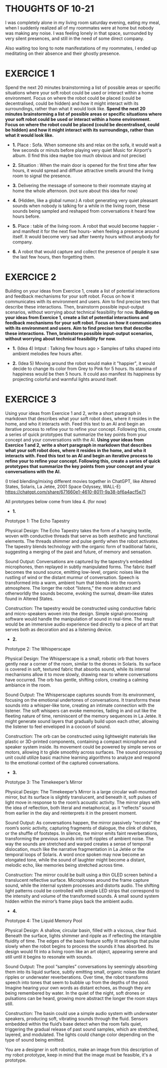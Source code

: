 # THOUGHTS OF 10-21
I was completely alone in my living room saturday evening, eating my meal, when I suddenly realized all of my roommates were at home but nobody was making any noise. I was feeling lonely in that space, surrounded by very silent presences, and still in the need of some direct company. 

Also waiting too long to note manifestations of my roommates, I ended up meditating on their absence and their ghostly presence. 



# EXERCICE 1
Spend the next 20 minutes brainstorming a list of possible areas or specific situations where your soft robot could be used or interact within a home environment. Focus on where the robot could be placed (could be decentralised, could be hidden) and how it might interact with its surroundings, rather than what it would look like.
**Spend the next 20 minutes brainstorming a list of possible areas or specific situations where your soft robot could be used or interact within a home environment. Focus on where the robot could be placed (could be decentralised, could be hidden) and how it might interact with its surroundings, rather than what it would look like.**

- **1.**  Place : Sofa. When someone sits and relax on the sofa, it would wait a few seconds or minuts before playing very quiet Music for Airport's album. (I find this idea maybe too much obvious and not precise)

- **2.**  Situation : When the main door is opened for the first time after few hours, it would spread and diffuse attractive smells around the living room to signal the presence. 

- **3.** Delivering the message of someone to their roommate staying at home the whole afternoon. (not sure about this idea for now)

- **4.** (Hidden, like a global rumor.) A robot generating very quiet pleasant sounds when nobody is talking for a while in the living room, these sounds being sampled and reshaped from conversations it heard few hours before. 

- **5.** Place : table of the living room. A robot that would become happier -and manifest it for the next five hours- when feeling a presence around itself. It would become very sad after twenty hours without anybody for company. 

- **6.** A robot that would capture and collect the presence of people it saw the last few hours, then forgetting them.


# EXERCICE 2 
Building on your ideas from Exercice 1, create a list of potential interactions and feedback mechanisms for your soft robot. Focus on how it communicates with its environment and users. Aim to find precise ters that describe these interactions. Then, brainstorm possible input-output scenarios, without worrying about technical feasibility for now.
**Building on your ideas from Exercice 1, create a list of potential interactions and feedback mechanisms for your soft robot. Focus on how it communicates with its environment and users. Aim to find precise ters that describe these interactions. Then, brainstorm possible input-output scenarios, without worrying about technical feasibility for now.**

- **1.** (Idea 4) Intput : Talking few hours ago > Samples of talks shaped into ambient melodies few hours after.

- **2.** (Idea 5) Moving around the robot would make it "happier", it would decide to change its color from Grey to Pink for 5 hours. Its stamina of happiness would be then 5 hours. It could aso manifest its happiness by projecting colorful and warmful lights around itself. 
             
             
# EXERCICE 3 
Using your ideas from Exercice 1 and 2, write a short paragraph in markdown that describes what your soft robot does, where it resides in the home, and who it interacts with. Feed this text to an AI and begin an iterative process to refine your to refine your concept.
Following this, create a series of quick prototypes that summarize the key points from your concept and your conversations with the AI. 
**Using your ideas from Exercice 1 and 2, write a short paragraph in markdown that describes what your soft robot does, where it resides in the home, and who it interacts with. Feed this text to an AI and begin an iterative process to refine your to refine your concept. Following this, create a series of quick prototypes that summarize the key points from your concept and your conversations with the AI.**

(I tried blending/mixing different movies together in ChatGPT, like Altered States, Solaris, La Jetée, 2001 Space Odyssey, WALL-E)
https://chatgpt.com/share/671660e1-4610-8011-9a38-bf6a4acf5e71

All prototypes below come from Idea 4. (for now)


- **1.**  

Prototype 1: The Echo Tapestry

Physical Design: The Echo Tapestry takes the form of a hanging textile, woven with conductive threads that serve as both aesthetic and functional elements. The threads shimmer and pulse gently when the robot activates. The tapestry blends technology with the organic form of traditional fabric, suggesting a merging of the past and future, of memory and sensation.

Sound Output: Conversations are captured by the tapestry’s embedded microphones, then replayed in subtly manipulated forms. The fabric itself becomes the sound source, emitting low-level, organic noises like the rustling of wind or the distant murmur of conversation. Speech is transformed into a warm, ambient hum that blends into the room’s atmosphere. The longer the robot “listens,” the more abstract and otherworldly the sounds become, evoking the surreal, dream-like states found in Altered States.

Construction: The tapestry would be constructed using conductive fabric and micro-speakers woven into the design. Simple signal-processing software would handle the manipulation of sound in real-time. The result would be an immersive audio experience tied directly to a piece of art that serves both as decoration and as a listening device.


- **2.**

Prototype 2: The Whisperscape

Physical Design: The Whisperscape is a small, robotic orb that hovers gently near a corner of the room, similar to the drones in Solaris. Its surface is covered in soft, textured fabric that absorbs sound, while its internal mechanisms allow it to move slowly, drawing near to where conversations have occurred. The orb has gentle, shifting colors, creating a calming ambiance in the room.

Sound Output: The Whisperscape captures sounds from its environment, focusing on the emotional undertones of conversations. It transforms these sounds into a whisper-like tone, creating an intimate connection with the listener. The soft whispers can evoke memories, fading in and out like the fleeting nature of time, reminiscent of the memory sequences in La Jetée. It might generate sound layers that gradually build upon each other, allowing the listener to feel enveloped in a cocoon of sound.

Construction: The orb can be constructed using lightweight materials like plastic or 3D-printed components, containing a compact microphone and speaker system inside. Its movement could be powered by simple servos or motors, allowing it to glide smoothly across surfaces. The sound processing unit could utilize basic machine learning algorithms to analyze and respond to the emotional context of the captured conversations.


- **3.**

Prototype 3: The Timekeeper’s Mirror

Physical Design: The Timekeeper’s Mirror is a large circular wall-mounted mirror, but its surface is slightly translucent, and beneath it, soft pulses of light move in response to the room’s acoustic activity. The mirror plays with the idea of reflection, both literal and metaphorical, as it “reflects” sound from earlier in the day and reinterprets it in the present moment.

Sound Output: As conversations happen, the mirror passively “records” the room’s sonic activity, capturing fragments of dialogue, the clink of dishes, or the shuffle of footsteps. In silence, the mirror emits faint reverberations, transforming the previous sounds into soft ripples of ambient noise. The way the sounds are stretched and warped creates a sense of temporal dislocation, much like the narrative fragmentation in La Jetée or the temporal loops of Solaris. A word once spoken may now become an elongated tone, while the sound of laughter might become a distant, melodic echo, like memories being stretched across time.

Construction: The mirror could be built using a thin OLED screen behind a translucent reflective surface. Microphones around the frame capture sound, while the internal system processes and distorts audio. The shifting light patterns could be controlled with simple LED strips that correspond to the intensity and volume of the transformed sounds. A small sound system hidden within the mirror’s frame plays back the ambient audio.

- **4.**

Prototype 4: The Liquid Memory Pool

Physical Design: A shallow, circular basin, filled with a viscous, clear fluid. Beneath the surface, lights shimmer and ripple as if reflecting the intangible fluidity of time. The edges of the basin feature softly lit markings that pulse slowly when the robot begins to process the sounds it has absorbed. Its design would fit into a living room like an art object, appearing serene and still until it begins to resonate with sounds.

Sound Output: The pool “samples” conversations by seemingly absorbing them into its liquid surface, subtly emitting small, organic noises like distant ripples or underwater reverberations. Over time, the robot transforms speech into tones that seem to bubble up from the depths of the pool. Imagine hearing your own words as distant echoes, as though they are being remembered by water. In the quiet of the night, soft drones or pulsations can be heard, growing more abstract the longer the room stays still.

Construction: The basin could use a simple audio system with underwater speakers, producing soft, vibrating sounds through the fluid. Sensors embedded within the fluid’s base detect when the room falls quiet, triggering the gradual release of past sound samples, which are stretched, layered, and modulated. The lights could change color depending on the type of sound being emitted.

You are a designer in soft robotics, make an image from this description of my robot prototype, keep in mind that the image must be feasible, it's a prototype. 